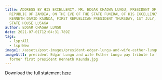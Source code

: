 ```yaml
---
title: ADDRESS BY HIS EXCELLENCY, MR. EDGAR CHAGWA LUNGU, PRESIDENT OF THE
  REPUBLIC OF ZAMBIA, ON THE EVE OF THE STATE FUNERAL OF HIS EXCELLENCY DR.
  KENNETH DAVID KAUNDA, FIRST REPUBLICAN PRESIDENT THURSDAY, 1ST JULY, 2021
  STATE HOUSE LUSAKA
author: EDGAR CHAGWA LUNGU
date: 2021-07-01T12:04:31.789Z
tags:
  - lsprAll
  - lsprNew
image1: /assets/post-images/president-edgar-lungu-and-wife-esther-lungu-pay-tribute-to-late-former-first-president-kenneth-kaunda.jpg
imageAlt1: president Edgar Lungu and wife Esther Lungu pay tribute to late
  former first president Kenneth Kaunda.jpg
---
```

Download the full statement [here](\assets\documents\statements\Statement-for-HE-on-State-Funeral.pdf)